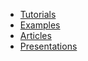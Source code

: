 * [Tutorials](/en-us/cognitive-toolkit/Tutorials.md)
* [Examples](/en-us/cognitive-toolkit/Examples.md)
* [Articles](/en-us/cognitive-toolkit/Articles.md)
* [Presentations](/en-us/cognitive-toolkit/Presentations.md)
